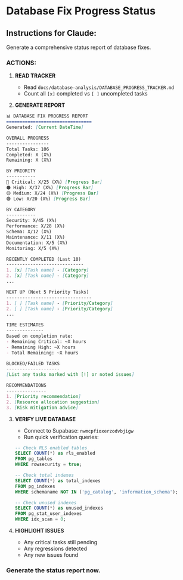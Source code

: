 # Database Fix Progress Status

## Instructions for Claude:

Generate a comprehensive status report of database fixes.

### ACTIONS:

1. **READ TRACKER**
   - Read `docs/database-analysis/DATABASE_PROGRESS_TRACKER.md`
   - Count all `[x]` completed vs `[ ]` uncompleted tasks

2. **GENERATE REPORT**

```markdown
📊 DATABASE FIX PROGRESS REPORT
================================
Generated: [Current DateTime]

OVERALL PROGRESS
----------------
Total Tasks: 106
Completed: X (X%)
Remaining: X (X%)

BY PRIORITY
-----------
🚨 Critical: X/25 (X%) [Progress Bar]
🟠 High: X/37 (X%) [Progress Bar]
🟡 Medium: X/24 (X%) [Progress Bar]
🟢 Low: X/20 (X%) [Progress Bar]

BY CATEGORY
-----------
Security: X/45 (X%)
Performance: X/28 (X%)
Schema: X/12 (X%)
Maintenance: X/11 (X%)
Documentation: X/5 (X%)
Monitoring: X/5 (X%)

RECENTLY COMPLETED (Last 10)
-----------------------------
1. [x] [Task name] - [Category]
2. [x] [Task name] - [Category]
...

NEXT UP (Next 5 Priority Tasks)
--------------------------------
1. [ ] [Task name] - [Priority/Category]
2. [ ] [Task name] - [Priority/Category]
...

TIME ESTIMATES
--------------
Based on completion rate:
- Remaining Critical: ~X hours
- Remaining High: ~X hours
- Total Remaining: ~X hours

BLOCKED/FAILED TASKS
--------------------
[List any tasks marked with [!] or noted issues]

RECOMMENDATIONS
---------------
1. [Priority recommendation]
2. [Resource allocation suggestion]
3. [Risk mitigation advice]
```

3. **VERIFY LIVE DATABASE**
   - Connect to Supabase: `nwmcpfioxerzodvbjigw`
   - Run quick verification queries:
   ```sql
   -- Check RLS enabled tables
   SELECT COUNT(*) as rls_enabled
   FROM pg_tables
   WHERE rowsecurity = true;

   -- Check total indexes
   SELECT COUNT(*) as total_indexes
   FROM pg_indexes
   WHERE schemaname NOT IN ('pg_catalog', 'information_schema');

   -- Check unused indexes
   SELECT COUNT(*) as unused_indexes
   FROM pg_stat_user_indexes
   WHERE idx_scan = 0;
   ```

4. **HIGHLIGHT ISSUES**
   - Any critical tasks still pending
   - Any regressions detected
   - Any new issues found

### Generate the status report now.